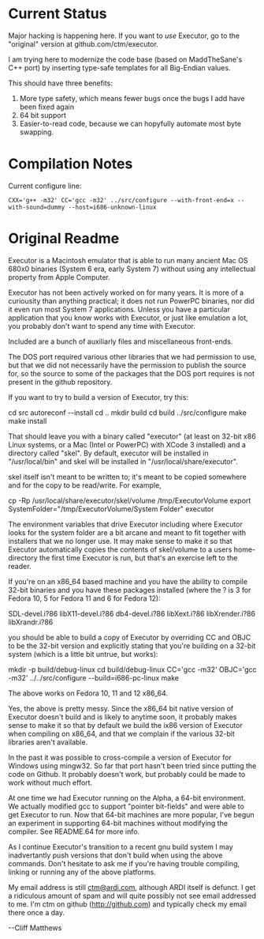 Current Status
==============

Major hacking is happening here.
If you want to *use* Executor, go to the "original" version at github.com/ctm/executor.

I am trying here to modernize the code base (based on MaddTheSane's C++ port)
by inserting type-safe templates for all Big-Endian values.

This should have three benefits:

1. More type safety, which means fewer bugs once the bugs I add have been fixed again
2. 64 bit support
3. Easier-to-read code, because we can hopyfully automate most byte swapping.


Compilation Notes
=================

Current configure line:

```
CXX='g++ -m32' CC='gcc -m32' ../src/configure --with-front-end=x --with-sound=dummy --host=i686-unknown-linux
```

Original Readme
========================================================================

Executor is a Macintosh emulator that is able to run many ancient Mac
OS 680x0 binaries (System 6 era, early System 7) without using any
intellectual property from Apple Computer.

Executor has not been actively worked on for many years.  It is more
of a curiousity than anything practical; it does not run PowerPC
binaries, nor did it even run most System 7 applications.  Unless you
have a particular application that you know works with Executor, or
just like emulation a lot, you probably don't want to spend any time
with Executor.

Included are a bunch of auxiliarly files and miscellaneous front-ends.

The DOS port required various other libraries that we had permission
to use, but that we did not necessarily have the permission to publish
the source for, so the source to some of the packages that the DOS
port requires is not present in the github repository.

If you want to try to build a version of Executor, try this:

  cd src
  autoreconf --install
  cd ..
  mkdir build
  cd build
  ../src/configure
  make
  make install

That should leave you with a binary called "executor" (at least on
32-bit x86 Linux systems, or a Mac (Intel or PowerPC) with XCode 3
installed) and a directory called "skel".  By default, executor will
be installed in "/usr/local/bin" and skel will be installed in
"/usr/local/share/executor".

skel itself isn't meant to be written to; it's meant to be copied
somewhere and for the copy to be read/write.  For example,

  cp -Rp /usr/local/share/executor/skel/volume /tmp/ExecutorVolume
  export SystemFolder="/tmp/ExecutorVolume/System Folder"
  executor

The environment variables that drive Executor including where Executor
looks for the system folder are a bit arcane and meant to fit together
with installers that we no longer use.  It may make sense to make it
so that Executor automatically copies the contents of skel/volume to a
users home-directory the first time Executor is run, but that's an
exercise left to the reader.

If you're on an x86_64 based machine and you have the ability to compile
32-bit binaries and you have these packages installed (where the ? is 3 for
Fedora 10, 5 for Fedora 11 and 6 for Fedora 12):

  SDL-devel.i?86
  libX11-devel.i?86
  db4-devel.i?86
  libXext.i?86
  libXrender.i?86
  libXrandr.i?86

you should be able to build a copy of Executor by overriding CC and
OBJC to be the 32-bit version and explicitly stating that you're
building on a 32-bit system (which is a little bit untrue, but works):

  mkdir -p build/debug-linux
  cd build/debug-linux
  CC='gcc -m32' OBJC='gcc -m32' ../../src/configure --build=i686-pc-linux
  make

The above works on Fedora 10, 11 and 12 x86_64.

Yes, the above is pretty messy.  Since the x86_64 bit native version of
Executor doesn't build and is likely to anytime soon, it probably makes
sense to make it so that by default we build the ix86 version of Executor
when compiling on x86_64, and that we complain if the various 32-bit
libraries aren't available.

In the past it was possible to cross-compile a version of Executor for
Windows using mingw32.  So far that port hasn't been tried since
putting the code on Github.  It probably doesn't work, but probably
could be made to work without much effort.

At one time we had Executor running on the Alpha, a 64-bit
environment.  We actually modified gcc to support "pointer bit-fields"
and were able to get Executor to run.  Now that 64-bit machines are
more popular, I've begun an experiment in supporting 64-bit machines
without modifying the compiler.  See README.64 for more info.

As I continue Executor's transition to a recent gnu build system I may
inadvertantly push versions that don't build when using the above
commands.  Don't hesitate to ask me if you're having trouble
compiling, linking or running any of the above platforms.

My email address is still <ctm@ardi.com>, although ARDI itself is
defunct.  I get a ridiculous amount of spam and will quite possibly
not see email addressed to me.  I'm ctm on github (http://github.com)
and typically check my email there once a day.

--Cliff Matthews
